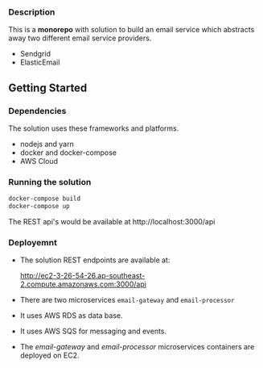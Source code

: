 ### Description

This is a **monorepo** with solution to build an email service which abstracts away two different email service providers. 
* Sendgrid
* ElasticEmail
  
  
## Getting Started

### Dependencies
The solution uses these frameworks and platforms.

* nodejs and yarn
* docker and docker-compose
* AWS Cloud
### Running the solution
```sh
docker-compose build
docker-compose up
```

The REST api's would be available at http://localhost:3000/api

### Deployemnt

* The solution REST endpoints are available at:

   http://ec2-3-26-54-26.ap-southeast-2.compute.amazonaws.com:3000/api

* There are two microservices `email-gateway` and `email-processor`
* It uses AWS RDS as data base.
* It uses AWS SQS for messaging and events.
* The *email-gateway* and *email-processor* microservices containers are deployed on EC2.




  